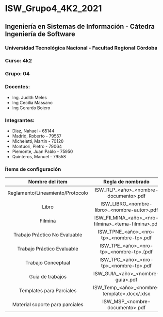 # ISW_Grupo4_4K2_2021

## Ingeniería en Sistemas de Información - Cátedra Ingeniería de Software

### Universidad Tecnológica Nacional - Facultad Regional Córdoba

### Curso: 4k2

### Grupo: 04

### Docentes:

- Ing. Judith Meles
- Ing Cecilia Massano
- Ing Gerardo Boiero

### Integrantes:

- Diaz, Nahuel - 65144
- Madrid, Roberto - 79557
- Micheletti, Martin - 70120
- Montuori, Pietro - 79064
- Piemonte, Juan Pablo - 75950
- Quinteros, Manuel - 79558

### Ítems de configuración

| Nombre del item | Regla de nombrado | Ruta de acceso |
| :--: | :--: | :--: |
| Reglamento/Lineamiento/Protocolo | ISW_RLP_\<año>\_\<nombre-documento>\.pdf | /MaterialSoporte |
| Libro | ISW_LIBRO_\<nombre-libro>\_\<nombre-autor>\.pdf | /Bibliografía |
| Filmina | ISW_FILMINA_\<año>\_\<nro-filmina>\_\<tema-filmina>\.pdf | /MaterialSoporte/PresentacionesClases |
| Trabajo Práctico No Evaluable | ISW_TPNE_\<año>\_\<nro-tp>\_\<nombre-tp>\.pdf | /TrabajosPracticos/NoEvaluables |
| Trabajo Práctico Evaluable | ISW_TPE_\<año>\_\<nro-tp>\_\<nombre-tp>\.(pdf | xlsx) | /TrabajosPracticos/Evaluables |
| Trabajo Conceptual | ISW_TPC_\<año>\_\<nro-tp>\_\<nombre-tp>\.pdf | /TrabajosConceptuales |
| Guia de trabajos | ISW_GUIA_\<año>\_\<nombre-guia>\.pdf | /MaterialSoporte/Guias |
| Templates para Parciales | ISW_Temp_\<año>\_\<nombre-template>\.docx/.xlsx | /MaterialSoporte/Templates |
| Material soporte para parciales | ISW_MSP_\<nombre-documento>\.pdf | /MaterialSoporte |
